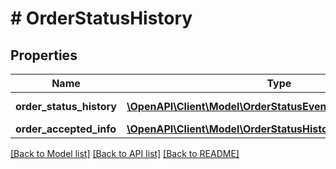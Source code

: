 # # OrderStatusHistory

## Properties

Name | Type | Description | Notes
------------ | ------------- | ------------- | -------------
**order_status_history** | [**\OpenAPI\Client\Model\OrderStatusEvent[]**](OrderStatusEvent.md) | Array of OrderStatusEvent | [optional]
**order_accepted_info** | [**\OpenAPI\Client\Model\OrderStatusHistoryOrderAcceptedInfo**](OrderStatusHistoryOrderAcceptedInfo.md) |  | [optional]

[[Back to Model list]](../../README.md#models) [[Back to API list]](../../README.md#endpoints) [[Back to README]](../../README.md)

